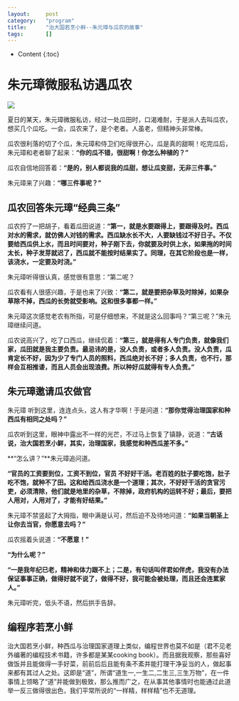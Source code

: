 ```yaml
---
layout:		post
category:	"program"
title:		"治大国若烹小鲜--朱元璋与瓜农的故事"
tags:		[]
---
```

- Content
{:toc}

# 朱元璋微服私访遇瓜农

![](https://graph.baidu.com/resource/1192a1d40c9decbcd456601547291121.jpg)

夏日的某天，朱元璋微服私访，经过一处瓜田时，口渴难耐，于是派人去叫瓜农，想买几个瓜吃。一会，瓜农来了，是个老者。人虽老，但精神头非常棒。

瓜农很利落的切了个瓜，朱元璋和侍卫们吃得很开心，瓜是真的甜啊！吃完瓜后，朱元璋和老者聊了起来：**“你的瓜不错，很甜啊！你怎么种植的？”**

瓜农自信地回答着：**“是的，别人都说我的瓜甜，想让瓜变甜，无非三件事。”**

朱元璋来了兴趣：**“哪三件事呢？”**

## 瓜农回答朱元璋“经典三条”

瓜农捋了一把胡子，看着瓜田说道：**“第一，就是水要跟得上，要跟得及时。西瓜对水的需求，就仿佛人对钱的需求。西瓜缺水长不大，人要缺钱过不好日子。不仅要给西瓜供上水，而且时间要对，种子刚下去，你就要及时供上水，如果拖的时间太长，种子发芽就迟了，西瓜就不能按时结果实了。同理，在其它阶段也是一样，该浇水，一定要及时浇。”**

朱元璋听得很认真，感觉很有意思：“第二呢？

瓜农看有人很感兴趣，于是也来了兴致：**“第二，就是要把杂草及时除掉，如果杂草除不掉，西瓜的长势就受影响。这和很多事都一样。”**

朱元璋这次感觉老农有所指，可是仔细想来，不就是这么回事吗？“第三呢？”朱元璋继续问道。

瓜农说高兴了，吃了口西瓜，继续侃着：**“第三，就是得有人专门负责，就像我们家，瓜田就是我主要负责。最忌讳的是，没人负责，或者多人负责。没人负责，瓜肯定长不好，因为少了专门人员的照料，西瓜绝对长不好；多人负责，也不行，那样会互相推诿，而且人员会出现浪费。所以种好瓜就得有专人负责。”**

## 朱元璋邀请瓜农做官

朱元璋 听到这里，连连点头，这人有才华啊！于是问道：**“那你觉得治理国家和种西瓜有相同之处吗？”**

瓜农听到这里，眼神中露出不一样的光芒，不过马上恢复了镇静，说道：**“古话说，治大国若烹小鲜，其实，治理国家，我感觉和种西瓜差不多。”**

**“怎么讲？”**朱元璋追问道。

**“官员的工资要到位，工资不到位，官员 不好好干活。老百姓的肚子要吃饱，肚子吃不饱，就种不了田。这和给西瓜浇水是一个道理；其次，不好好干活的贪官污吏，必须清除，他们就是地里的杂草，不除掉，政府机构的运转不好；最后，要把人用对，人用对了，才能有好结果。”**

朱元璋不禁竖起了大拇指，眼中满是认可，然后迫不及待地问道：**“如果当朝圣上让你去当官，你愿意去吗？”**

瓜农摇着头说道：**“不愿意！”**

**“为什么呢？”**

**“一是我年纪已老，精神和体力跟不上；二是，有句话叫伴君如伴虎，我没有办法保证事事正确，做得好就不说了，做得不好，我可能会被处理，而且还会连累家人。”**

朱元璋听完，低头不语，然后拱手告辞。

## 编程序若烹小鲜
治大国若烹小鲜，种西瓜与治理国家道理上类似，编程世界也莫不如是（君不见老外编著的编程技术书籍，许多都是某某cooking book）。而且据我观察，那些喜好做饭并且能做得一手好菜，前前后后且能有条不紊并能打理干净妥当的人，做起事来都有其过人之处。这即是“道”，所谓“道生一,一生二,二生三,三生万物”，在一件事情上领略了“道”并能做到极致，那么推而广之，在从事其他事情时也能通过此道举一反三做得很出色，我们平常所说的“一样精，样样精”也不无道理。